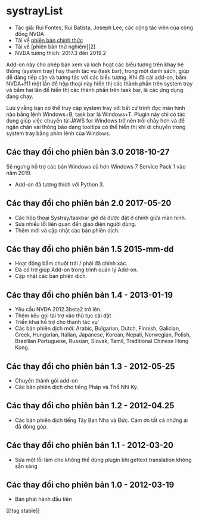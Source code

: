 # systrayList #

*   Tác giả: Rui Fontes, Rui Batista, Joseph Lee, các cộng tác viên của cộng
    đồng NVDA
*   Tải về [phiên bản chính thức][1]
*   Tải về [phiên bản thử nghiệm][2]
*   NVDA tương thích: 2017.3 đến 2019.2

Add-on này cho phép bạn xem và kích hoạt các biểu tượng trên khay hệ thống
(system tray) hay thanh tác vụ (task bar), trong một danh sách, giúp dễ dàng
tiếp cận và tương tác với các biểu tượng. Khi đã cài add-on, bấm NVDA+f11
một lần để hộp thoại này hiển thị các thành phần trên system tray và bấm hai
lần để hiển thị các thành phần trên task bar, là các ứng dụng đang chạy.

Lưu ý rằng bạn có thể truy cập system tray với bất cứ trình đọc màn hình nào
bằng lệnh Windows+B, task bar là Windows+T. Plugin này chỉ có tác dụng giúp
việc chuyển từ JAWS for Windows trở nên trôi chảy hơn và để ngăn chặn vài
thông báo dạng tooltips có thể hiển thị khi di chuyển trong system tray bằng
phím lệnh của Windows.

## Các thay đổi cho phiên bản 3.0 2018-10-27 ##

Sẽ ngưng hỗ trợ các bản Windows cũ hơn Windows 7 Service Pack 1 vào năm
2019.

* Add-on đã tương thích với Python 3.

## Các thay đổi cho phiên bản 2.0 2017-05-20 ##

* Các hộp thoại Systray/taskbar giờ đã được đặt ở chính giữa màn hình.
* Sửa nhiều lỗi liên quan đến giao diện người dùng.
* Thêm mới và cập nhật các bản phiên dịch.

## Các thay đổi cho phiên bản 1.5 2015-mm-dd ##

* Hoạt động bấm chuột trái / phải đã chính xác.
* Đã có trợ giúp Add-on trong trình quản lý Add-on.
* Cập nhật các bản phiên dịch.

## Các thay đổi cho phiên bản 1.4 - 2013-01-19 ##

* Yêu cầu NVDA 2012.3beta2 trở lên.
* Thêm kêu gọi tài trợ  vào thủ tục cài đặt
* Triển khai hỗ trợ cho thanh tác vụ`
* Các bản phiên dịch mới: Arabic, Bulgarian, Dutch, Finnish, Galician,
  Greek, Hungarian, Italian, Japanese, Korean, Nepali, Norwegian, Polish,
  Brazilian Portuguese, Russian, Slovak, Tamil, Traditional Chinese Hong
  Kong.

## Các thay đổi cho phiên bản 1.3 - 2012-05-25 ##

* Chuyển thành gói add-on
* Các bản phiên dịch cho tiếng Pháp và Thổ Nhĩ Kỳ.

## Các thay đổi cho phiên bản 1.2 - 2012-04.25 ##

* Các bản phiên dịch tiếng Tây Ban Nha và Đức. Cảm ơn tất cả những ai đã
  đóng góp.

## Các thay đổi cho phiên bản 1.1 - 2012-03-20 ##

* Sửa một lỗi làm cho không thể dùng plugin khi gettext translation không
  sẵn sàng

## Các thay đổi cho phiên bản 1.0 - 2012-03-19 ##

* Bản phát hành đầu tiên

[[!tag stable]]

[1]: https://addons.nvda-project.org/files/get.php?file=st
